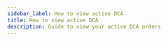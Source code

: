 ```yaml
---
sidebar_label: How to view active DCA
title: How to view active DCA
description: Guide to view your active DCA orders
---
```


<head>
    <title>DCA Guide: View Active Orders</title>
    <meta name="twitter:card" content="summary" />
</head>

